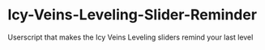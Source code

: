 # Icy-Veins-Leveling-Slider-Reminder
Userscript that makes the Icy Veins Leveling sliders remind your last level
